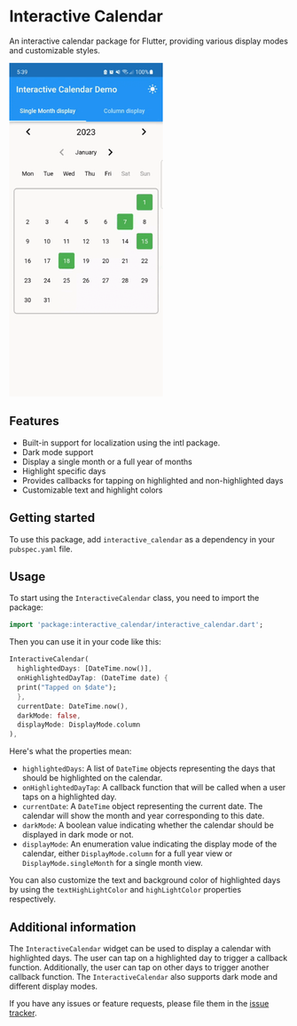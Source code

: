 # Interactive Calendar

An interactive calendar package for Flutter, providing various display modes and customizable styles.

<img src="https://raw.githubusercontent.com/tajaouart/interactive_calendar/main/interactive_calendar_demo.gif" height="600"/>

## Features
- Built-in support for localization using the intl package.
- Dark mode support
- Display a single month or a full year of months
- Highlight specific days
- Provides callbacks for tapping on highlighted and non-highlighted days
- Customizable text and highlight colors


## Getting started
To use this package, add `interactive_calendar` as a dependency in your `pubspec.yaml` file.

## Usage

To start using the `InteractiveCalendar` class, you need to import the package:

```dart
import 'package:interactive_calendar/interactive_calendar.dart';
```

Then you can use it in your code like this:

```dart
InteractiveCalendar(
  highlightedDays: [DateTime.now()],
  onHighlightedDayTap: (DateTime date) {
  print("Tapped on $date");
  },
  currentDate: DateTime.now(),
  darkMode: false,
  displayMode: DisplayMode.column
),
```


Here's what the properties mean:

* `highlightedDays`: A list of `DateTime` objects representing the days that should be highlighted on the calendar.
* `onHighlightedDayTap`: A callback function that will be called when a user taps on a highlighted day.
* `currentDate`: A `DateTime` object representing the current date. The calendar will show the month and year corresponding to this date.
* `darkMode`: A boolean value indicating whether the calendar should be displayed in dark mode or not.
* `displayMode`: An enumeration value indicating the display mode of the calendar, either `DisplayMode.column` for a full year view or `DisplayMode.singleMonth` for a single month view.

You can also customize the text and background color of highlighted days by using the `textHighLightColor` and `highLightColor` properties respectively.


## Additional information

The `InteractiveCalendar` widget can be used to display a calendar with highlighted days. 
The user can tap on a highlighted day to trigger a callback function. 
Additionally, the user can tap on other days to trigger another callback function. 
The `InteractiveCalendar` also supports dark mode and different display modes.

If you have any issues or feature requests, please file them in the [issue tracker](https://github.com/tajaouart/interactive_calendar/issues).
